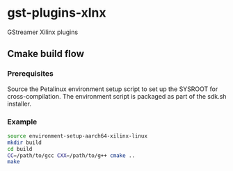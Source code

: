 # gst-plugins-xlnx
GStreamer Xilinx plugins

## Cmake build flow

### Prerequisites
Source the Petalinux environment setup script to set up the SYSROOT for
cross-compilation. The environment script is packaged as part of the sdk.sh
installer.

### Example
```bash
source environment-setup-aarch64-xilinx-linux
mkdir build
cd build
CC=/path/to/gcc CXX=/path/to/g++ cmake ..
make
```
